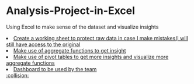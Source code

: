 <h1>Analysis-Project-in-Excel</h1>
<p>Using Excel to make sense of the dataset and visualize insights</p>

<u>
  <li>Create a working sheet to protect raw data in case I make mistakes(I will still have access to the original</li>
  <li>Make use of aggregate functions to get insight</li>
  <li>Make use of pivot tables to get more insights and visualize more aggregate functions</li>
  <li>Dashboard to be used by the team</li> :collision:
</u>
